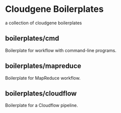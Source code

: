 # Cloudgene Boilerplates
a collection of cloudgene boilerplates

## boilerplates/cmd
Boilerplate for workflow with command-line programs.

## boilerplates/mapreduce
Boilerplate for MapReduce workflow.

## boilerplates/cloudflow
Boilerplate for a Cloudflow pipeline.
